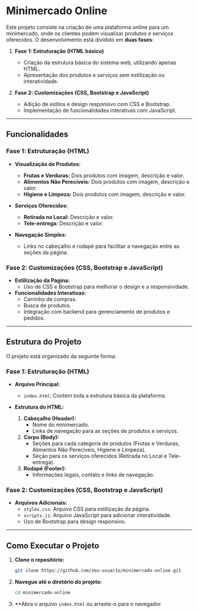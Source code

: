 # Minimercado Online

Este projeto consiste na criação de uma plataforma online para um minimercado, onde os clientes podem visualizar produtos e serviços oferecidos. O desenvolvimento está dividido em **duas fases**:

1. **Fase 1: Estruturação (HTML básico)**
   - Criação da estrutura básica do sistema web, utilizando apenas HTML.
   - Apresentação dos produtos e serviços sem estilização ou interatividade.

2. **Fase 2: Customizações (CSS, Bootstrap e JavaScript)**
   - Adição de estilos e design responsivo com CSS e Bootstrap.
   - Implementação de funcionalidades interativas com JavaScript.


---


## Funcionalidades

### Fase 1: Estruturação (HTML)
- **Visualização de Produtos:**
  - **Frutas e Verduras:** Dois produtos com imagem, descrição e valor.
  - **Alimentos Não Perecíveis:** Dois produtos com imagem, descrição e valor.
  - **Higiene e Limpeza:** Dois produtos com imagem, descrição e valor.

- **Serviços Oferecidos:**
  - **Retirada no Local:** Descrição e valor.
  - **Tele-entrega:** Descrição e valor.

- **Navegação Simples:**
  - Links no cabeçalho e rodapé para facilitar a navegação entre as seções da página.

### Fase 2: Customizações (CSS, Bootstrap e JavaScript)
- **Estilização da Página:**
  - Uso de CSS e Bootstrap para melhorar o design e a responsividade.
- **Funcionalidades Interativas:**
  - Carrinho de compras.
  - Busca de produtos.
  - Integração com backend para gerenciamento de produtos e pedidos.


---


## Estrutura do Projeto

O projeto está organizado da seguinte forma:

### Fase 1: Estruturação (HTML)
- **Arquivo Principal:**
  - `index.html`: Contém toda a estrutura básica da plataforma.

- **Estrutura do HTML:**
  1. **Cabeçalho (Header):**
     - Nome do minimercado.
     - Links de navegação para as seções de produtos e serviços.
  2. **Corpo (Body):**
     - Seções para cada categoria de produtos (Frutas e Verduras, Alimentos Não Perecíveis, Higiene e Limpeza).
     - Seção para os serviços oferecidos (Retirada no Local e Tele-entrega).
  3. **Rodapé (Footer):**
     - Informações legais, contato e links de navegação.

### Fase 2: Customizações (CSS, Bootstrap e JavaScript)
- **Arquivos Adicionais:**
  - `styles.css`: Arquivo CSS para estilização da página.
  - `scripts.js`: Arquivo JavaScript para adicionar interatividade.
  - Uso de Bootstrap para design responsivo.


---


## Como Executar o Projeto

1. **Clone o repositório:**
   ```bash
   git clone https://github.com/seu-usuario/minimercado-online.git
   ```
2. **Navegue até o diretório do projeto:**
   ```bash
   cd minimercado-online
   ```
3. **Abra o arquivo `index.html` ou arraste-o para o navegador.